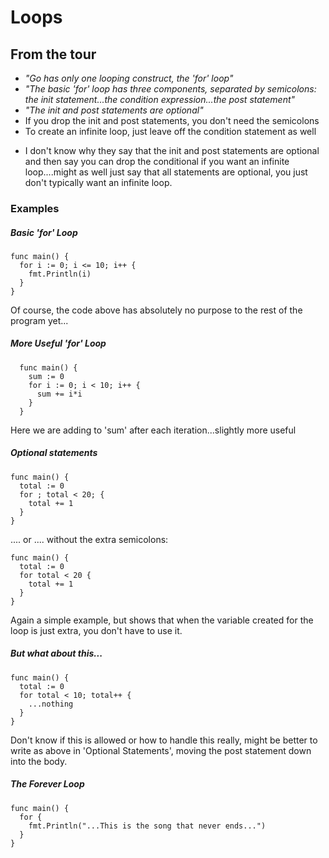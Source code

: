 # Loops

## From the tour
- *"Go has only one looping construct, the 'for' loop"*
- *"The basic 'for' loop has three components, separated by semicolons: the init statement...the condition expression...the post statement"*
- *"The init and post statements are optional"*
- If you drop the init and post statements, you don't need the semicolons
- To create an infinite loop, just leave off the condition statement as well
* I don't know why they say that the init and post statements are optional and then say you can drop the conditional if you want an infinite loop....might as well just say that all statements are optional, you just don't typically want an infinite loop.

### Examples

##### Basic 'for' Loop
```
func main() {
  for i := 0; i <= 10; i++ {
    fmt.Println(i)
  }
}
```
Of course, the code above has absolutely no purpose to the rest of the program yet...

##### More Useful 'for' Loop
```
  func main() {
    sum := 0
    for i := 0; i < 10; i++ {
      sum += i*i
    }
  }
```
Here we are adding to 'sum' after each iteration...slightly more useful

##### Optional statements
```
func main() {
  total := 0
  for ; total < 20; {
    total += 1
  }
}
```
.... or .... without the extra semicolons:
```
func main() {
  total := 0
  for total < 20 {
    total += 1
  }
}
```
Again a simple example, but shows that when the variable created for the loop is just extra, you don't have to use it.

##### But what about this...
```
func main() {
  total := 0
  for total < 10; total++ {
    ...nothing
  }
}
```
Don't know if this is allowed or how to handle this really, might be better to write as above in 'Optional Statements', moving the post statement down into the body.

##### The Forever Loop
```
func main() {
  for {
    fmt.Println("...This is the song that never ends...")
  }
}
```
